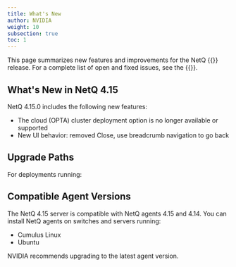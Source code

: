 ```yaml
---
title: What's New
author: NVIDIA
weight: 10
subsection: true
toc: 1
---
```


This page summarizes new features and improvements for the NetQ {{<version>}} release. For a complete list of open and fixed issues, see the {{<link title="NVIDIA NetQ 4.15 Release Notes" text="release notes">}}.

## What's New in NetQ 4.15

NetQ 4.15.0 includes the following new features:

- The cloud (OPTA) cluster deployment option is no longer available or supported
- New UI behavior: removed Close, use breadcrumb navigation to go back

## Upgrade Paths

For deployments running:



## Compatible Agent Versions

The NetQ 4.15 server is compatible with NetQ agents 4.15 and 4.14. You can install NetQ agents on switches and servers running:

- Cumulus Linux
- Ubuntu

NVIDIA recommends upgrading to the latest agent version.